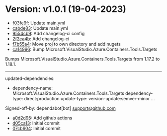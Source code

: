 # Version: v1.0.1 (19-04-2023)

* [f03fe9f](https://github.com/MoonieGZ/TwoMoons/commit/f03fe9fc089d918844fe87ade2d9736e1002b6ce): Update main.yml
* [cabde83](https://github.com/MoonieGZ/TwoMoons/commit/cabde83f79d05d898e5dfee0dc1cfeaf50a77aa4): Update main.yml
* [9554cb9](https://github.com/MoonieGZ/TwoMoons/commit/9554cb9faf3435f8424a8dc911fa59fac5d97685): Add changelog-ci config
* [2f2ca4b](https://github.com/MoonieGZ/TwoMoons/commit/2f2ca4b724cbe6969598e5583cca82c94c893a80): Add changelog-ci
* [f7b55a4](https://github.com/MoonieGZ/TwoMoons/commit/f7b55a472bb412a9bd56bc6131a51d0c76e051bc): Move proj to own directory and add nugets
* [ca14996](https://github.com/MoonieGZ/TwoMoons/commit/ca14996c43d8a4a17f8b035de72a051ffb6dec87): Bump Microsoft.VisualStudio.Azure.Containers.Tools.Targets

Bumps Microsoft.VisualStudio.Azure.Containers.Tools.Targets from 1.17.2 to 1.18.1.

---
updated-dependencies:
- dependency-name: Microsoft.VisualStudio.Azure.Containers.Tools.Targets
  dependency-type: direct:production
  update-type: version-update:semver-minor
...

Signed-off-by: dependabot[bot] <support@github.com>
* [a0d2d95](https://github.com/MoonieGZ/TwoMoons/commit/a0d2d9507cedc0d97030588292751cea734565c1): Add github actions
* [d05ca13](https://github.com/MoonieGZ/TwoMoons/commit/d05ca134a9ca930dda7763fec8c9ec15fe149b1b): Initial commit
* [07cb604](https://github.com/MoonieGZ/TwoMoons/commit/07cb604269e8617c5ea0b1cb42d1333d30211b45): Initial commit
